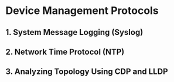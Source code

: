 # Device Management Protocols

## 1. **System Message Logging (Syslog)**











## 2. **Network Time Protocol (NTP)**











## 3. **Analyzing Topology Using CDP and LLDP**